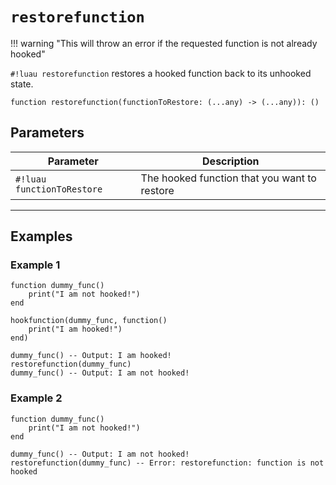 # `restorefunction`

!!! warning "This will throw an error if the requested function is not already hooked"

`#!luau restorefunction` restores a hooked function back to its unhooked state.

```luau
function restorefunction(functionToRestore: (...any) -> (...any)): ()
```

## Parameters

| Parameter        | Description                                              |
|------------------|----------------------------------------------------------|
| `#!luau functionToRestore`   | The hooked function that you want to restore     |

---

## Examples

### Example 1

```luau title="Restoring a hooked function" linenums="1"
function dummy_func()
    print("I am not hooked!")
end

hookfunction(dummy_func, function()
    print("I am hooked!")
end)

dummy_func() -- Output: I am hooked!
restorefunction(dummy_func)
dummy_func() -- Output: I am not hooked!

```

### Example 2

```luau title="Restoring a unhooked function" linenums="1"
function dummy_func()
    print("I am not hooked!")
end

dummy_func() -- Output: I am not hooked!
restorefunction(dummy_func) -- Error: restorefunction: function is not hooked

```
